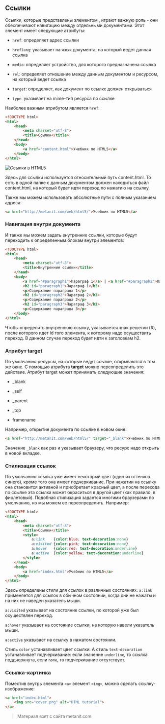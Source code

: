 ## Ссылки

Ссылки, которые представлены элементом **<a></a>**, играют важную роль - они обеспечивают навигацию между отдельными документами. Этот элемент имеет следующие атрибуты:

- `href`: определяет адрес ссылки

- `hreflang`: указывает на язык документа, на который ведет данная ссылка

- `media`: определяет устройство, для которого предназначена ссылка

- `rel`: определяет отношение между данным документом и ресурсом, на который ведет ссылка

- `target`: определяет, как документ по ссылке должен открываться

- `type`: указывает на mime-тип ресурса по ссылке

Наиболее важным атрибутом является `href`:

```html
<!DOCTYPE html>
<html>
    <head>
        <meta charset="utf-8">
        <title>Ссылки</title>
    </head>
    <body>
        <a href="content.html">Учебник по HTML5</a>
    </body>
</html>
```

![Ссылки в HTML5](https://metanit.com/web/html5/pics/1.32.png)

Здесь для ссылки используется относительный путь content.html. То есть в одной папке с данным документом должен находиться файл content.html, на который будет идти переход по нажатию на ссылку.

Также мы можем использовать абсолютные пути с полным указанием адреса:

```html
<a href="http://metanit.com/web/html5/">Учебник по HTML5</a>
```

### Навигация внутри документа

И также мы можем задать внутренние ссылки, которые будут переходить к определенным блокам внутри элементов:

```html
<!DOCTYPE html>
<html>
    <head>
        <meta charset="utf-8">
        <title>Внутренние ссылки</title>
    </head>
    <body>
        <a href="#paragraph1">Параграф 1</a> | <a href="#paragraph2">Параграф 2</a> | <a href="#paragraph3">Параграф 3</a>
        <h2 id="paragraph1">Параграф 1</h2>
        <p>Содержание параграфа 1</p>
        <h2 id="paragraph2">Параграф 2</h2>
        <p>Содержание параграфа 2</p>
        <h2 id="paragraph3">Параграф 3</h2>
        <p>Содержание параграфа 3</p>
    </body>
</html>
```

Чтобы определить внутреннюю ссылку, указывается знак решетки (#), после которого идет id того элемента, к которому надо осуществить переход. В данном случае переход будет идти к заголовкам h2.

### Атрибут target

По умолчанию ресурсы, на которые ведут ссылке, открываются в том же окне. С помощью  атрибута **target** можно переопределить это действие. Атрибут target может принимать следующие значения:

- _blank

- _self

- _parent

- _top

- framename

Например, открытие документа по ссылке в новом окне:

```html
<a href="http://metanit.com/web/html5/" target="_blank">Учебник по HTML5</a>
```

Значение `_blank` как раз и указывает браузеру, что ресурс надо открыть в новой вкладке.

### Стилизация ссылок

По умолчанию ссылка уже имеет некоторый цвет (один из оттенков синего), кроме того она имеет подчеркивание. При нажатии на ссылку она становится активной и приобретает красный цвет, а после перехода по ссылке эта ссылка может окраситься в другой цвет (как правило, в фиолетовый). Подобная стилизация задается многими браузерами по умолчанию, но мы можем ее переопределить. Например:

```html
<!DOCTYPE html>
<html>
    <head>
        <meta charset="utf-8">
        <title>Ссылки</title>
        <style>
            a:link    {color:blue; text-decoration:none}
            a:visited {color:pink; text-decoration:none}
            a:hover   {color:red; text-decoration:underline}
            a:active  {color:yellow; text-decoration:underline}
        </style>
    </head>
    <body>
        <a href="index.html">Учебник по HTML5</a>
    </body>
</html>
```

Здесь определены стили для ссылок в различных состояниях. `a:link` применяется для ссылок в обычном состоянии, когда они не нажаты и на них не наведен указатель мыши.

`a:visited` указывает на состояние ссылки, по которой уже был осуществлен переход.

`a:hover` указывает на состояние ссылки, на которую навели указатель мыши.

`a:active` указывает на ссылку в нажатом состоянии.

Стиль `color` устанавливает цвет ссылки. А стиль `text-decoration` устанавливает подчеркивание: если значение `underline`, то ссылка поддчеркнута, если `none`, то подчеркивание отсутствует.

### Ссылка-картинка

Поместив внутрь элемента `<a>` элемент `<img>`, можно сделать ссылку-изображение:

```html
<a href="index.html">
    <img src="cover.png" alt="HTML tutorial">
</a>
```


> Материал взят с сайта metanit.com